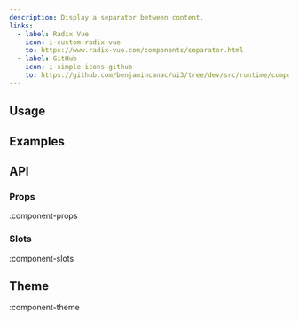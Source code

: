 ```yaml
---
description: Display a separator between content.
links:
  - label: Radix Vue
    icon: i-custom-radix-vue
    to: https://www.radix-vue.com/components/separator.html
  - label: GitHub
    icon: i-simple-icons-github
    to: https://github.com/benjamincanac/ui3/tree/dev/src/runtime/components/Divider.vue
---
```


## Usage

## Examples

## API

### Props

:component-props

### Slots

:component-slots

## Theme

:component-theme
